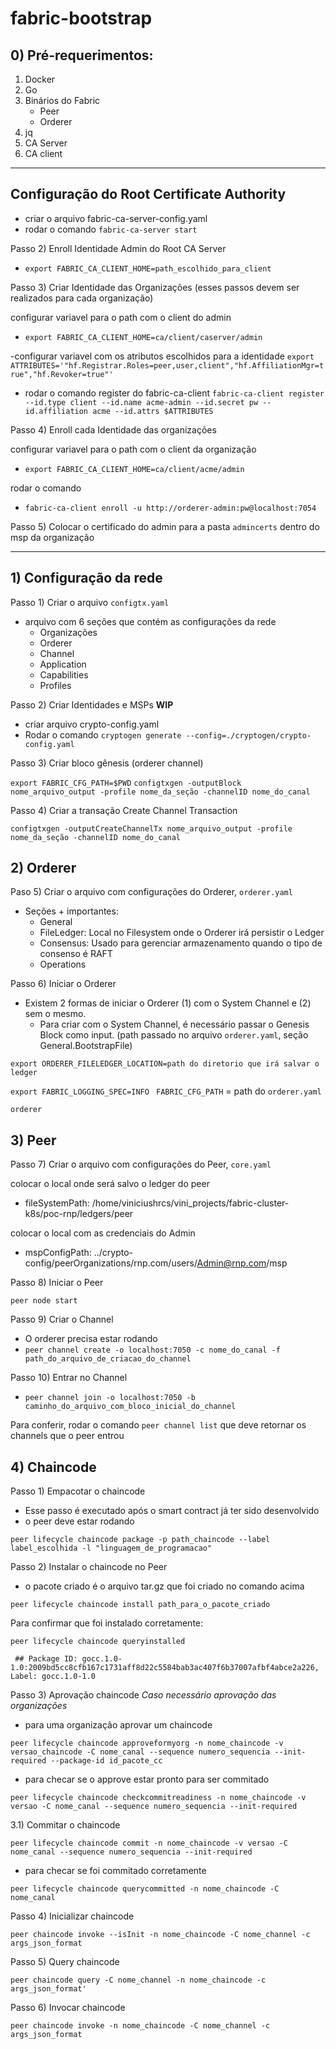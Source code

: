 # fabric-bootstrap

## 0) Pré-requerimentos:
1) Docker
2) Go
3) Binários do Fabric
	-  Peer
	-  Orderer
4) jq
5) CA Server
6) CA client

---

## Configuração do Root Certificate Authority

- criar o arquivo fabric-ca-server-config.yaml
- rodar o comando `fabric-ca-server start`

Passo 2) Enroll Identidade Admin do Root CA Server

- `export FABRIC_CA_CLIENT_HOME=path_escolhido_para_client`

Passo 3) Criar Identidade das Organizações (esses passos devem ser realizados para cada organização)

configurar variavel para o path com o client do admin
- `export FABRIC_CA_CLIENT_HOME=ca/client/caserver/admin` 

-configurar variavel com os atributos escolhidos para a identidade
`export ATTRIBUTES='"hf.Registrar.Roles=peer,user,client","hf.AffiliationMgr=true","hf.Revoker=true"'`

- rodar o comando register do fabric-ca-client
`fabric-ca-client register --id.type client --id.name acme-admin --id.secret pw --id.affiliation acme --id.attrs $ATTRIBUTES`

Passo 4) Enroll cada Identidade das organizações

configurar variavel para o path com o client da organização
- `export FABRIC_CA_CLIENT_HOME=ca/client/acme/admin`

rodar o comando
- `fabric-ca-client enroll -u http://orderer-admin:pw@localhost:7054`

Passo 5) Colocar o certificado do admin para a pasta `admincerts` dentro do msp da organização



----------

## 1) Configuração da rede

Passo 1) Criar o arquivo `configtx.yaml`

- arquivo com 6 seções que contém as configurações da rede
	- Organizações 
	- Orderer
	- Channel
	- Application
	- Capabilities
	- Profiles

Passo 2) Criar Identidades e MSPs
**WIP**

- criar arquivo crypto-config.yaml 
- Rodar o comando `cryptogen generate --config=./cryptogen/crypto-config.yaml`

Passo 3) Criar bloco gênesis (orderer channel)

`export FABRIC_CFG_PATH=$PWD`
`configtxgen -outputBlock nome_arquivo_output -profile nome_da_seção -channelID nome_do_canal`

Passo 4) Criar a transação Create Channel Transaction

`configtxgen -outputCreateChannelTx nome_arquivo_output -profile nome_da_seção -channelID nome_do_canal`

## 2) Orderer

Paso 5) Criar o arquivo com configurações do Orderer, `orderer.yaml`
- Seções + importantes:
	- General
	- FileLedger: Local no Filesystem onde o Orderer irá persistir o Ledger
	- Consensus: Usado para gerenciar armazenamento quando o tipo de consenso é RAFT
	- Operations

Passo 6) Iniciar o Orderer
- Existem 2 formas de iniciar o Orderer (1) com o System Channel e (2) sem o mesmo.
	- Para criar com o System Channel, é necessário passar o Genesis Block como input. (path passado no arquivo `orderer.yaml`, seção General.BootstrapFile)

`export ORDERER_FILELEDGER_LOCATION=path do diretorio que irá salvar o ledger`

`export FABRIC_LOGGING_SPEC=INFO
`
`FABRIC_CFG_PATH` = path do `orderer.yaml`

`orderer`


## 3) Peer

Passo 7) Criar o arquivo com configurações do Peer, `core.yaml`

colocar o local onde será salvo o ledger do peer
- fileSystemPath: /home/viniciushrcs/vini_projects/fabric-cluster-k8s/poc-rnp/ledgers/peer

colocar o local com as credenciais do Admin
- mspConfigPath: ../crypto-config/peerOrganizations/rnp.com/users/Admin@rnp.com/msp

Passo 8) Iniciar o Peer

`peer node start`

Passo 9) Criar o Channel

- O orderer precisa estar rodando
- `peer channel create -o localhost:7050 -c nome_do_canal -f path_do_arquivo_de_criacao_do_channel`

Passo 10) Entrar no Channel

- `peer channel join -o localhost:7050 -b caminho_do_arquivo_com_bloco_inicial_do_channel`

Para conferir, rodar o comando `peer channel list` que deve retornar os channels que o peer entrou

## 4) Chaincode

Passo 1) Empacotar o chaincode

- Esse passo é executado após o smart contract já ter sido desenvolvido
- o peer deve estar rodando

`peer lifecycle chaincode package -p path_chaincode --label label_escolhida -l "linguagem_de_programacao"`

Passo 2) Instalar o chaincode no Peer

- o pacote criado é o arquivo tar.gz que foi criado no comando acima

`peer lifecycle chaincode install path_para_o_pacote_criado`

Para confirmar que foi instalado corretamente:

`peer lifecycle chaincode queryinstalled`

` ## Package ID: gocc.1.0-1.0:2009bd5cc8cfb167c1731aff8d22c5584bab3ac407f6b37007afbf4abce2a226, Label: gocc.1.0-1.0`


Passo 3) Aprovação chaincode *Caso necessário aprovação das organizações*

- para uma organização aprovar um chaincode

`peer lifecycle chaincode approveformyorg -n nome_chaincode -v versao_chaincode -C nome_canal --sequence numero_sequencia --init-required --package-id id_pacote_cc`

- para checar se o approve estar pronto para ser commitado

`peer lifecycle chaincode checkcommitreadiness -n nome_chaincode -v versao -C nome_canal --sequence numero_sequencia --init-required`

3.1) Commitar o chaincode

`peer lifecycle chaincode commit -n nome_chaincode -v versao -C nome_canal --sequence numero_sequencia --init-required`

- para checar se foi commitado corretamente

`peer lifecycle chaincode querycommitted -n nome_chaincode -C nome_canal`

Passo 4) Inicializar chaincode

`peer chaincode invoke --isInit -n nome_chaincode -C nome_channel -c args_json_format`

Passo 5) Query chaincode

`peer chaincode query -C nome_channel -n nome_chaincode -c args_json_format'`

Passo 6) Invocar chaincode

`peer chaincode invoke -n nome_chaincode -C nome_channel -c args_json_format`
